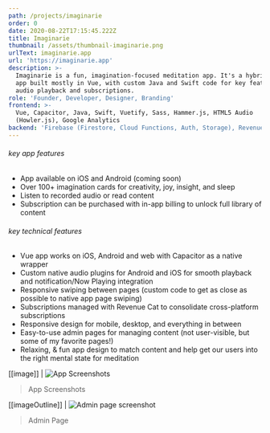 ```yaml
---
path: /projects/imaginarie
order: 0
date: 2020-08-22T17:15:45.222Z
title: Imaginarie
thumbnail: /assets/thumbnail-imaginarie.png
urlText: imaginarie.app
url: 'https://imaginarie.app'
description: >-
  Imaginarie is a fun, imagination-focused meditation app. It's a hybrid mobile
  app built mostly in Vue, with custom Java and Swift code for key features like
  audio playback and subscriptions.
role: 'Founder, Developer, Designer, Branding'
frontend: >-
  Vue, Capacitor, Java, Swift, Vuetify, Sass, Hammer.js, HTML5 Audio
  (Howler.js), Google Analytics
backend: 'Firebase (Firestore, Cloud Functions, Auth, Storage), Revenue Cat'
---
```


###### key app features

- App available on iOS and Android (coming soon)
- Over 100+ imagination cards for creativity, joy, insight, and sleep
- Listen to recorded audio or read content
- Subscription can be purchased with in-app billing to unlock full library of content 


###### key technical features

- Vue app works on iOS, Android and web with Capacitor as a native wrapper
- Custom native audio plugins for Android and iOS for smooth playback and notification/Now Playing integration
- Responsive swiping between pages (custom code to get as close as possible to native app page swiping)
- Subscriptions managed with Revenue Cat to consolidate cross-platform subscriptions
- Responsive design for mobile, desktop, and everything in between
- Easy-to-use admin pages for managing content (not user-visible, but some of my favorite pages!)
- Relaxing, & fun app design to match content and help get our users into the right mental state for meditation

[[image]]
| ![App Screenshots](/assets/imaginarie-thumbnail.png 'App Screenshots')

> App Screenshots

[[imageOutline]]
| ![Admin page screenshot](/assets/admin.png 'Admin Page')

> Admin Page
